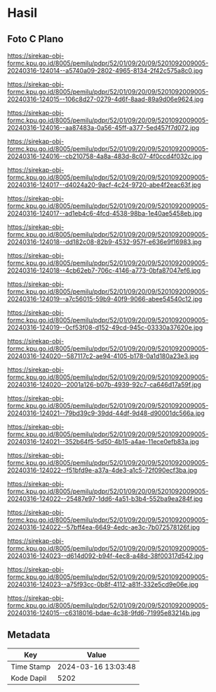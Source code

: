 # Hasil

## Foto C Plano

https://sirekap-obj-formc.kpu.go.id/8005/pemilu/pdpr/52/01/09/20/09/5201092009005-20240316-124014--a5740a09-2802-4965-8134-2f42c575a8c0.jpg

https://sirekap-obj-formc.kpu.go.id/8005/pemilu/pdpr/52/01/09/20/09/5201092009005-20240316-124015--106c8d27-0279-4d6f-8aad-89a9d06e9624.jpg

https://sirekap-obj-formc.kpu.go.id/8005/pemilu/pdpr/52/01/09/20/09/5201092009005-20240316-124016--aa87483a-0a56-45ff-a377-5ed457f7d072.jpg

https://sirekap-obj-formc.kpu.go.id/8005/pemilu/pdpr/52/01/09/20/09/5201092009005-20240316-124016--cb210758-4a8a-483d-8c07-4f0ccd4f032c.jpg

https://sirekap-obj-formc.kpu.go.id/8005/pemilu/pdpr/52/01/09/20/09/5201092009005-20240316-124017--d4024a20-9acf-4c24-9720-abe4f2eac63f.jpg

https://sirekap-obj-formc.kpu.go.id/8005/pemilu/pdpr/52/01/09/20/09/5201092009005-20240316-124017--ad1eb4c6-4fcd-4538-98ba-1e40ae5458eb.jpg

https://sirekap-obj-formc.kpu.go.id/8005/pemilu/pdpr/52/01/09/20/09/5201092009005-20240316-124018--dd182c08-82b9-4532-957f-e636e9f16983.jpg

https://sirekap-obj-formc.kpu.go.id/8005/pemilu/pdpr/52/01/09/20/09/5201092009005-20240316-124018--4cb62eb7-706c-4146-a773-0bfa87047ef6.jpg

https://sirekap-obj-formc.kpu.go.id/8005/pemilu/pdpr/52/01/09/20/09/5201092009005-20240316-124019--a7c56015-59b9-40f9-9066-abee54540c12.jpg

https://sirekap-obj-formc.kpu.go.id/8005/pemilu/pdpr/52/01/09/20/09/5201092009005-20240316-124019--0cf53f08-d152-49cd-945c-03330a37620e.jpg

https://sirekap-obj-formc.kpu.go.id/8005/pemilu/pdpr/52/01/09/20/09/5201092009005-20240316-124020--587117c2-ae94-4105-b178-0a1d180a23e3.jpg

https://sirekap-obj-formc.kpu.go.id/8005/pemilu/pdpr/52/01/09/20/09/5201092009005-20240316-124020--2001a126-b07b-4939-92c7-ca646d17a59f.jpg

https://sirekap-obj-formc.kpu.go.id/8005/pemilu/pdpr/52/01/09/20/09/5201092009005-20240316-124021--79bd39c9-39dd-44df-9d48-d90001dc566a.jpg

https://sirekap-obj-formc.kpu.go.id/8005/pemilu/pdpr/52/01/09/20/09/5201092009005-20240316-124021--352b64f5-5d50-4b15-a4ae-11ece0efb83a.jpg

https://sirekap-obj-formc.kpu.go.id/8005/pemilu/pdpr/52/01/09/20/09/5201092009005-20240316-124022--f51bfd9e-a37a-4de3-a1c5-72f090ecf3ba.jpg

https://sirekap-obj-formc.kpu.go.id/8005/pemilu/pdpr/52/01/09/20/09/5201092009005-20240316-124022--25487e97-1dd6-4a51-b3b4-552ba9ea284f.jpg

https://sirekap-obj-formc.kpu.go.id/8005/pemilu/pdpr/52/01/09/20/09/5201092009005-20240316-124022--57bff4ea-6649-4edc-ae3c-7b072578126f.jpg

https://sirekap-obj-formc.kpu.go.id/8005/pemilu/pdpr/52/01/09/20/09/5201092009005-20240316-124023--d614d092-b94f-4ec8-a48d-38f00317d542.jpg

https://sirekap-obj-formc.kpu.go.id/8005/pemilu/pdpr/52/01/09/20/09/5201092009005-20240316-124023--a75f93cc-0b8f-4112-a81f-332e5cd9e06e.jpg

https://sirekap-obj-formc.kpu.go.id/8005/pemilu/pdpr/52/01/09/20/09/5201092009005-20240316-124015--c6318016-bdae-4c38-9fd6-71995e83214b.jpg


## Metadata

| Key        | Value               |
| ---------- | ------------------- |
| Time Stamp | 2024-03-16 13:03:48 |
| Kode Dapil | 5202                |



